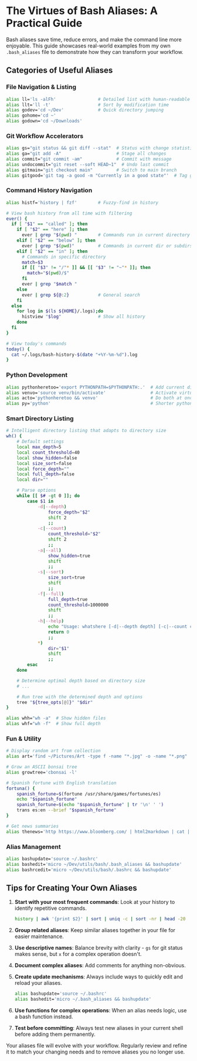 # The Virtues of Bash Aliases: A Practical Guide

Bash aliases save time, reduce errors, and make the command line more enjoyable. This guide showcases real-world examples from my own `.bash_aliases` file to demonstrate how they can transform your workflow.

## Categories of Useful Aliases

### File Navigation & Listing
```bash
alias ll='ls -alFh'                # Detailed list with human-readable sizes
alias llt='ll -t'                  # Sort by modification time
alias godev='cd ~/Dev'             # Quick directory jumping
alias gohome='cd ~'
alias godown='cd ~/Downloads'
```

### Git Workflow Accelerators
```bash
alias gs="git status && git diff --stat"  # Status with change statistics
alias ga="git add -A"                     # Stage all changes
alias commit="git commit -am"             # Commit with message
alias undocommit="git reset --soft HEAD~1"  # Undo last commit
alias gitmain="git checkout main"         # Switch to main branch
alias gitgood='git tag -a good -m "Currently in a good state"'  # Tag good state
```

### Command History Navigation
```bash
alias histf='history | fzf'        # Fuzzy-find in history

# View bash history from all time with filtering
ever() {
  if [ "$1" == "called" ]; then
    if [ "$2" == "here" ]; then
      ever | grep "$(pwd) "        # Commands run in current directory
    elif [ "$2" == "below" ]; then
      ever | grep "$(pwd)"         # Commands in current dir or subdirs
    elif [ "$2" == "in" ]; then
      # Commands in specific directory
      match=$3
      if [[ "$3" != "/"* ]] && [[ "$3" != "~"* ]]; then
        match="$(pwd)/$"
      fi
      ever | grep "$match "
    else
      ever | grep ${@:2}           # General search
    fi
  else
    for log in $(ls ${HOME}/.logs);do
      histview "$log"              # Show all history
    done
  fi
}

# View today's commands
today() {
  cat ~/.logs/bash-history-$(date "+%Y-%m-%d").log
}
```

### Python Development
```bash
alias pythonheretoo='export PYTHONPATH=$PYTHONPATH:.'  # Add current dir to path
alias venvo='source venv/bin/activate'                 # Activate virtual env
alias acto='pythonheretoo && venvo'                    # Do both at once
alias py='python'                                      # Shorter python command
```

### Smart Directory Listing
```bash
# Intelligent directory listing that adapts to directory size
wh() {
    # Default settings
    local max_depth=5
    local count_threshold=40
    local show_hidden=false
    local size_sort=false
    local force_depth=""
    local full_depth=false
    local dir=""

    # Parse options
    while [[ $# -gt 0 ]]; do
        case $1 in
            -d|--depth)
                force_depth="$2"
                shift 2
                ;;
            -c|--count)
                count_threshold="$2"
                shift 2
                ;;
            -a|--all)
                show_hidden=true
                shift
                ;;
            -s|--sort)
                size_sort=true
                shift
                ;;
            -f|--full)
                full_depth=true
                count_threshold=1000000
                shift
                ;;
            -h|--help)
                echo "Usage: whatshere [-d|--depth depth] [-c|--count count_threshold] [-a|--all] [-h|--help] [-s|--sort] [directory]"
                return 0
                ;;
            *)
                dir="$1"
                shift
                ;;
        esac
    done

    # Determine optimal depth based on directory size
    # ...

    # Run tree with the determined depth and options
    tree "${tree_opts[@]}" "$dir"
}

alias whh="wh -a"  # Show hidden files
alias whf="wh -f"  # Show full depth
```

### Fun & Utility
```bash
# Display random art from collection
alias art='find ~/Pictures/Art -type f -name "*.jpg" -o -name "*.png" | shuf -n 1 | xargs -I {} catimg -w 120 {}'

# Grow an ASCII bonsai tree
alias growtree='cbonsai -l'

# Spanish fortune with English translation
fortuna() {
    spanish_fortune=$(fortune /usr/share/games/fortunes/es)
    echo "$spanish_fortune"
    spanish_fortune=$(echo "$spanish_fortune" | tr '\n' ' ')
    trans es:en --brief "$spanish_fortune"
}

# Get news summaries
alias thenews='http https://www.bloomberg.com/ | html2markdown | cat | aichat "Summarize the headlines for today. Focus on finance and science. Include links."'
```

### Alias Management
```bash
alias bashupdate='source ~/.bashrc'
alias bashedit='micro ~/Dev/utils/bash/.bash_aliases && bashupdate'
alias bashrcedit='micro ~/Dev/utils/bash/.bashrc && bashupdate'
```

## Tips for Creating Your Own Aliases

1. **Start with your most frequent commands**: Look at your history to identify repetitive commands.
   ```bash
   history | awk '{print $2}' | sort | uniq -c | sort -nr | head -20
   ```

2. **Group related aliases**: Keep similar aliases together in your file for easier maintenance.

3. **Use descriptive names**: Balance brevity with clarity - `gs` for git status makes sense, but `x` for a complex operation doesn't.

4. **Document complex aliases**: Add comments for anything non-obvious.

5. **Create update mechanisms**: Always include ways to quickly edit and reload your aliases.
   ```bash
   alias bashupdate='source ~/.bashrc'
   alias bashedit='micro ~/.bash_aliases && bashupdate'
   ```

6. **Use functions for complex operations**: When an alias needs logic, use a bash function instead.

7. **Test before committing**: Always test new aliases in your current shell before adding them permanently.

Your aliases file will evolve with your workflow. Regularly review and refine it to match your changing needs and to remove aliases you no longer use.
